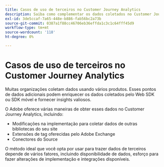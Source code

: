 ```yaml
---
title: Casos de uso de terceiros no Customer Journey Analytics
description: Saiba como complementar os dados coletados no Customer Journey Analytics com dados coletados de produtos fora do Adobe.
exl-id: 3de5ccaf-7a65-448e-b886-fab56bc2a73b
source-git-commit: 0387a1f88cc46706eb36effda1c3c1c64fff45d9
workflow-type: tm+mt
source-wordcount: '118'
ht-degree: 0%

---
```


# Casos de uso de terceiros no Customer Journey Analytics

Muitas organizações coletam dados usando vários produtos. Esses pontos de dados adicionais podem enriquecer os dados coletados pelo Web SDK ou SDK móvel e fornecer insights valiosos.

O Adobe oferece várias maneiras de obter esses dados no Customer Journey Analytics, incluindo:

* Modificações na implementação para coletar dados de outras bibliotecas do seu site
* Extensões de tag oferecidas pelo Adobe Exchange
* Conectores do Source

O método ideal que você opta por usar para trazer dados de terceiros depende de vários fatores, incluindo disponibilidade de dados, esforço para fazer alterações de implementação e integrações disponíveis.
